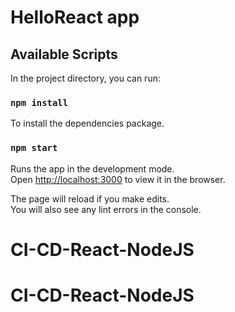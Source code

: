 # HelloReact app

## Available Scripts

In the project directory, you can run:

### `npm install`

To install the dependencies package.

### `npm start`

Runs the app in the development mode.<br />
Open [http://localhost:3000](http://localhost:3000) to view it in the browser.

The page will reload if you make edits.<br />
You will also see any lint errors in the console.
# CI-CD-React-NodeJS
# CI-CD-React-NodeJS
